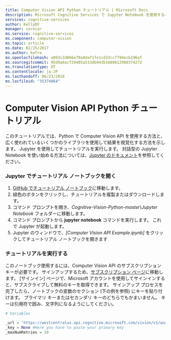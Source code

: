 ```yaml
---
title: Computer Vision API Python チュートリアル | Microsoft Docs
description: Microsoft Cognitive Services で Jupyter Notebook を使用することで、Computer Vision API を Python で使用する方法について説明します。 人気のあるライブラリを使用して結果を視覚化します。
services: cognitive-services
author: KellyDF
manager: corncar
ms.service: cognitive-services
ms.component: computer-vision
ms.topic: article
ms.date: 02/25/2017
ms.author: kefre
ms.openlocfilehash: a093c2d066e70a8daf1fe1cd33ccf794ecb196af
ms.sourcegitcommit: 95d9a6acf29405a533db943b1688612980374272
ms.translationtype: HT
ms.contentlocale: ja-JP
ms.lasthandoff: 06/23/2018
ms.locfileid: "35374064"
---
```

# <a name="computer-vision-api-python-tutorial"></a>Computer Vision API Python チュートリアル

このチュートリアルでは、Python で Computer Vision API を使用する方法と、広く使われているいくつかのライブラリを使用して結果を視覚化する方法を示します。 Jupyter を使用してチュートリアルを実行します。 対話型の Jupyter Notebook を使い始める方法については、[Jupyter のドキュメント](http://jupyter.readthedocs.io/en/latest/index.html)を参照してください。 

### <a name="opening-the-tutorial-notebook-in-jupyter"></a>Jupyter でチュートリアル ノートブックを開く 

1. [GitHub でチュートリアル ノートブック](https://github.com/Microsoft/Cognitive-Vision-Python)に移動します。 
2. 緑色のボタンをクリックし、チュートリアルを複製またはダウンロードします。 
3. コマンド プロンプトを開き、_Cognitive-Vision-Python-master\Jupyter Notebook_ フォルダーに移動します。 
4. コマンド プロンプトから **jupyter notebook** コマンドを実行します。 これで Jupyter が起動します。
5. Jupyter のウィンドウで、_[Computer Vision API Example.ipynb]_ をクリックしてチュートリアル ノートブックを開きます 

### <a name="running-the-tutorial"></a>チュートリアルを実行する

このノートブック使用するには、Computer Vision API のサブスクリプション キーが必要です。 サインアップするため、[サブスクリプション ページ](https://azure.microsoft.com/try/cognitive-services/)に移動します。 [サインイン] ページで、Microsoft アカウントを使用してサインインすると、サブスクライブして無料のキーを取得できます。 サインアップ プロセスを完了したら、ノートブックの変数のセクション (下の例を参照) にキーを貼り付けます。 プライマリ キーまたはセカンダリ キーのどちらでもかまいません。 キーは引用符で囲み、文字列になるようにしてください。

```python
# Variables

_url = 'https://westcentralus.api.cognitive.microsoft.com/vision/v1/analyses'
_key = None #Here you have to paste your primary key
_maxNumRetries = 10
```
